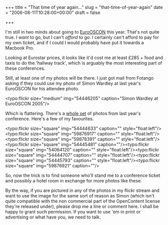 +++
title = "That time of year again..."
slug = "that-time-of-year-again"
date = "2006-08-11T10:28:00+00:00"
draft = false

+++

I'm still in two minds about going to [EuroOSCON](http://conferences.oreillynet.com/euos2006/) this year. That's not quite true. I *want* to go, but I can't *afford* to go. I certainly can't afford to pay for my own ticket, and if I could I would probably have put it towards a Macbook Pro.

Looking at Eurostar prices, it looks like it'd cost me at least £285 + food and taxis to do the 'hallway track', which is arguably the most interesting part of these conferences.

Still, at least one of my photos will be there. I just got mail from Fotango asking if they could use my photo of Simon Wardley at last year's EuroOSCON for his attendee photo.

<typo:flickr size="medium" img="54446205" caption="Simon Wardley at EuroOSCON 2005"/>

Which is flattering. There's a [whole set](http://flickr.com/photos/pdcawley/sets/1211132/) of photos from last year's conference. Here's a few of my favourites.

<typo:flickr size="square" img="54444633" caption="" style="float:left"/><typo:flickr size="square" img="59876917" caption="" style="float:left"/><typo:flickr size="square" img="59878391" caption="" style="float:left"/><typo:flickr size="square" img="54445481" caption=""/><typo:flickr size="square" img="54064120" caption="" style="float:left"/><typo:flickr size="square" img="54444707" caption="" style="float:left"/><typo:flickr size="square" img="54445793" caption="" style="float:left"/><typo:flickr size="square" img="59876921" caption=""/>

So, now the trick is to find someone who'll stand me to a conference ticket and possibly a hotel room in exchange for more photos like these.

By the way, if you are pictured in any of the photos in my flickr stream and want to use the image for the same sort of reason as Simon (which isn't quite compatible with the non commercial part of the OpenContent license they're released under), please drop me a line or comment here. I shall be happy to grant such permission. If you want to use 'em in print or advertising or what have you, we need to talk.
